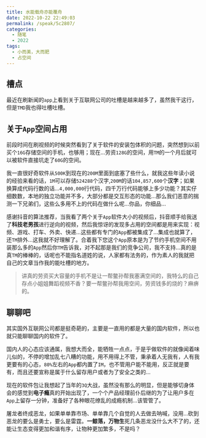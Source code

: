 ```yaml
---
title: 水能载舟亦能覆舟
date: 2022-10-22 22:49:03
permalink: /speak/5c2807/
categories:
  - 随笔
  - 2022
tags:
  - 小而美，大而肥
  - 占空间
---
```


## 槽点

最近在刷新闻的`app`上看到关于互联网公司的吐槽是越来越多了，虽然我干这行，但是`TMD`我也得吐槽吐槽。

<!-- more -->

<InArticleAdsense
    data-ad-client="ca-pub-1725717718088510"
    data-ad-slot="7426219401">
</InArticleAdsense>

## 关于`App`空间占用

前段时间在刷视频的时候突然看到了关于软件的安装包体积的问题，突然想到以前买个`16G`存储空间的手机，也够用；现在...劳资`128G`的空间，用`TM`的一个月后就可以被软件直接坑走了`60G`的空间。

我一直很好奇软件从`500K`到现在的`200M`里面到底塞了些什么，就我这些年读小说的经验来看的话，`1M`可以存储`524288`个汉字,`200M`的话`104,857,600`个**汉字**；如果换算成代码行数的话...`4,000,000`行代码，四千万行代码能够上多少功能？其实仔细数数，本地的独立功能并不多，大部分都是交互形态的功能...那么我们恶意的揣测一下兄弟们，这些么多用不上的代码在做什么呢...你品，你细品...

感谢抖音的算法推荐，当我看了两个关于`App`软件大小的视频后，抖音顺手给我送了**科技老男孩**进行逆向的视频，然后我惊讶的发现多占用的空间都是用来实现：视频、游戏、打车、外卖、快递...这些都有专门的`App`都被集成了...集成也就算了，还`TM`排外...这我就不好理解了。合着我下您这个`App`原本是为了节约手机空间不用装那么多的`App`然后你`TM`告诉我，对不起那是我们的竞争公司，我不支持...真的是真`TM`的棒棒的，话呢也不能指名道姓的说，人家都有法务的，作为素人的我就把自己的文章当作我的能吐槽的地方。

> 讲真的劳资买大容量的手机不是让一帮鳖孙帮我塞满空间的，我特么的自己存点小姐姐舞蹈视频不香？要一帮鳖孙帮我用空间，劳资钱多的烧的？麻痹的。

## 聊聊吧

其实国外互联网公司都是挺奇葩的，主要是一直用的都是大量的国内软件，所以也就只能聊聊国内的软件了。

国内人的心态应该通属，我想大而全，能牺牲一点点，于是乎做软件的就像闻着味儿似的，不停的增加乱七八糟的功能，用不用得上不管，秉承着人无我有，人有我更要有的心态，`80%`左右的`App`都内置了`IM`，也不管用户能不能用，反正就是要有，而且还要宣称是属于什么留存用户或者为了安全之类的...

现在的软件包让我想起了当年的`3Q`大战，虽然没有那么的明显，但是能够切身体会的感觉到**电子瘾**真的开始出现了，一个个产品经理前仆后继的为了让用户多在`App`上留存一分钟，准备好了各种眼花缭乱的成瘾机制...该管管了。

屠龙者终成恶龙，如果单单靠市场、单单靠几个自觉的人去做去呐喊，没用...砍到恶龙的要么是勇士，要么是雷霆。**一鲸落，万物生**死几条恶龙没什么大不了的，还能让生态变得更加和谐有序，让物种更加繁多，不是吗？
